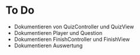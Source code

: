# To Do #

* Dokumentieren von QuizController und QuizView
* Dokumentieren Player und Question
* Dokumentieren FinishController und FinishView
* Dokumentieren Auswertung
